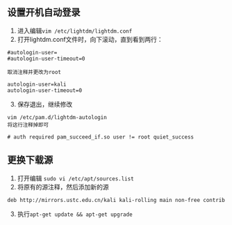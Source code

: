 ## 设置开机自动登录
1. 进入编辑`vim /etc/lightdm/lightdm.conf`
2. 打开lightdm.conf文件时，向下滚动，直到看到两行：
```
#autologin-user=
#autologin-user-timeout=0

取消注释并更改为root

autologin-user=kali
autologin-user-timeout=0
```
3. 保存退出，继续修改
```
vim /etc/pam.d/lightdm-autologin
将这行注释掉即可

# auth required pam_succeed_if.so user != root quiet_success
```
## 更换下载源
1. 打开编辑 `sudo vi /etc/apt/sources.list`
2. 将原有的源注释，然后添加新的源
```
deb http://mirrors.ustc.edu.cn/kali kali-rolling main non-free contrib
```
3. 执行`apt-get update && apt-get upgrade`